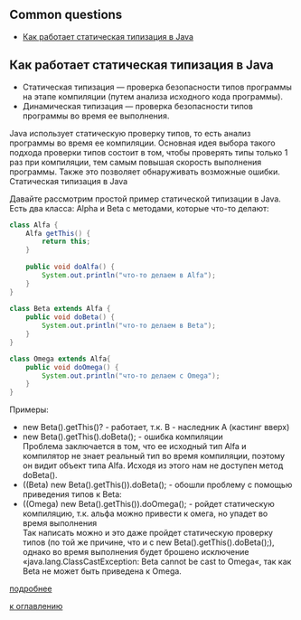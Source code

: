 ## Common questions  

+ [Как работает статическая типизация в Java](#Как-работает-статическая-типизация-в-Java)

## Как работает статическая типизация в Java  

+ Статическая типизация — проверка безопасности типов программы на этапе компиляции
 (путем анализа исходного кода программы).
+ Динамическая типизация — проверка безопасности типов программы во время ее выполнения.  

Java использует статическую проверку типов, то есть анализ программы во время ее компиляции.
Основная идея выбора такого подхода проверки типов состоит в том, чтобы проверять типы только 1 раз при компиляции,
тем самым повышая скорость выполнения программы. Также это позволяет обнаруживать возможные ошибки.  
Статическая типизация в Java  

Давайте рассмотрим простой пример статической типизации в Java. Есть два класса: Alpha и Beta с методами, которые что-то делают:

```java
class Alfa {
	Alfa getThis() {
		return this;
	}
 
	public void doAlfa() {
		System.out.println("что-то делаем в Alfa");
	}
}
 
class Beta extends Alfa {
	public void doBeta() {
		System.out.println("что-то делаем в Beta");
	}
}

class Omega extends Alfa{
	public void doOmega() {
		System.out.println("что-то делаем с Omega");
	}
}
```
Примеры:  
+ new Beta().getThis()? - работает, т.к. B - наследник А (кастинг вверх) 
+ new Beta().getThis().doBeta(); - ошибка компиляции  
Проблема заключается в том, что ее исходный тип Аlfa и компилятор не знает реальный тип во время компиляции, 
поэтому он видит объект типа Аlfa. Исходя из этого нам не доступен метод doBeta().
+ ((Beta) new Beta().getThis()).doBeta(); - обошли проблему с помощью приведения типов к Beta:
+ ((Omega) new Beta().getThis()).doOmega(); - ройдет статическую компиляцию, т.к. альфа можно привести к омега, но упадет во время выполнения    
Так написать можно и это даже пройдет статическую проверку типов (по той же причине, что и с new Beta().getThis().doBeta();), 
однако во время выполнения будет брошено исключение «java.lang.ClassCastException:
Beta cannot be cast to Omega«, так как Beta не может быть приведена к Omega.  

[подробнее](https://javadevblog.com/kak-rabotaet-staticheskaya-tipizatsiya-v-java.html)  

[к оглавлению](#Common-questions)